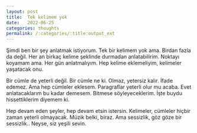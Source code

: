 ```yaml
---
layout: post
title:  Tek kelimem yok
date:   2022-06-25
categories: thoughts
permalink: /:categories/:title:output_ext
---
```


Şimdi ben bir şey anlatmak istiyorum. Tek bir kelimem yok ama. Birdan fazla da değil. Her an birkaç kelime şeklinde durmadan anlatabilirim. Noktayı koyamam ama. Her gün anlatmalıyım. Hep kelime eklemeliyim, kelimeler yaşatacak onu. 

Bir cümle de yeterli değil. Bir cümle ne ki. Olmaz, yetersiz kalır. İfade edemez. Ama hep cümleler eklesem. Paragraflar yeterli olur mu acaba. Evet anlatacaklarım bu kadar demesem. Bitmese söyleyeceklerim. İşte buydu hissettiklerim diyemem ki.

Hep devam eden şeyler, hep devam etsin istersin. Kelimeler, cümleler hiçbir zaman yeterli olmayacak. Müzik belki, biraz. Ama sessizlik, göz göze bir sessizlik.. Neyse, siz yeşili sevin.